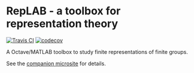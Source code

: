 # RepLAB - a toolbox for representation theory

[![Travis CI](https://travis-ci.com/replab/replab.svg?branch=master)](https://travis-ci.com/replab/replab) [![codecov](https://codecov.io/gh/jdbancal/replab/branch/coverage/graph/badge.svg)](https://codecov.io/gh/jdbancal/replab)

A Octave/MATLAB toolbox to study finite representations of finite groups.

See the [companion microsite](https://replab.github.io/replab/) for details.
